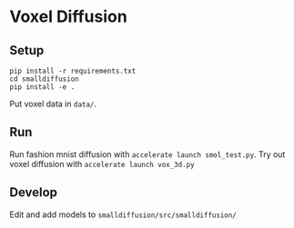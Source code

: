 # Voxel Diffusion

## Setup
```
pip install -r requirements.txt
cd smalldiffusion
pip install -e .
```
Put voxel data in `data/`.

## Run
Run fashion mnist diffusion with `accelerate launch smol_test.py`.
Try out voxel diffusion with `accelerate launch vox_3d.py`

## Develop
Edit and add models to `smalldiffusion/src/smalldiffusion/`